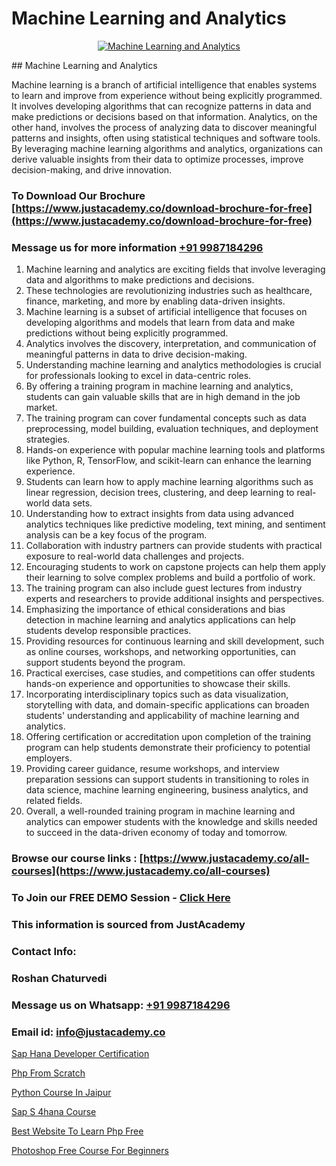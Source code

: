 # Machine Learning and Analytics

<p align="center">
  <a href="https://justacademy.co/course-detail/machine-learning">
    <img src="https://justacademy.co/storage2/course_image/1709713428_course_image.webp" alt="Machine Learning and Analytics">
  </a>
</p>
## Machine Learning and Analytics

Machine learning is a branch of artificial intelligence that enables systems to learn and improve from experience without being explicitly programmed. It involves developing algorithms that can recognize patterns in data and make predictions or decisions based on that information. Analytics, on the other hand, involves the process of analyzing data to discover meaningful patterns and insights, often using statistical techniques and software tools. By leveraging machine learning algorithms and analytics, organizations can derive valuable insights from their data to optimize processes, improve decision-making, and drive innovation.
### To Download Our Brochure [https://www.justacademy.co/download-brochure-for-free](https://www.justacademy.co/download-brochure-for-free)
### Message us for more information [+91 9987184296](https://api.whatsapp.com/send?phone=919987184296)
1) Machine learning and analytics are exciting fields that involve leveraging data and algorithms to make predictions and decisions.
2) These technologies are revolutionizing industries such as healthcare, finance, marketing, and more by enabling data-driven insights.
3) Machine learning is a subset of artificial intelligence that focuses on developing algorithms and models that learn from data and make predictions without being explicitly programmed.
4) Analytics involves the discovery, interpretation, and communication of meaningful patterns in data to drive decision-making.
5) Understanding machine learning and analytics methodologies is crucial for professionals looking to excel in data-centric roles.
6) By offering a training program in machine learning and analytics, students can gain valuable skills that are in high demand in the job market.
7) The training program can cover fundamental concepts such as data preprocessing, model building, evaluation techniques, and deployment strategies.
8) Hands-on experience with popular machine learning tools and platforms like Python, R, TensorFlow, and scikit-learn can enhance the learning experience.
9) Students can learn how to apply machine learning algorithms such as linear regression, decision trees, clustering, and deep learning to real-world data sets.
10) Understanding how to extract insights from data using advanced analytics techniques like predictive modeling, text mining, and sentiment analysis can be a key focus of the program.
11) Collaboration with industry partners can provide students with practical exposure to real-world data challenges and projects.
12) Encouraging students to work on capstone projects can help them apply their learning to solve complex problems and build a portfolio of work.
13) The training program can also include guest lectures from industry experts and researchers to provide additional insights and perspectives.
14) Emphasizing the importance of ethical considerations and bias detection in machine learning and analytics applications can help students develop responsible practices.
15) Providing resources for continuous learning and skill development, such as online courses, workshops, and networking opportunities, can support students beyond the program.
16) Practical exercises, case studies, and competitions can offer students hands-on experience and opportunities to showcase their skills.
17) Incorporating interdisciplinary topics such as data visualization, storytelling with data, and domain-specific applications can broaden students' understanding and applicability of machine learning and analytics.
18) Offering certification or accreditation upon completion of the training program can help students demonstrate their proficiency to potential employers.
19) Providing career guidance, resume workshops, and interview preparation sessions can support students in transitioning to roles in data science, machine learning engineering, business analytics, and related fields.
20) Overall, a well-rounded training program in machine learning and analytics can empower students with the knowledge and skills needed to succeed in the data-driven economy of today and tomorrow.

### Browse our course links : [https://www.justacademy.co/all-courses](https://www.justacademy.co/all-courses) 
### To Join our FREE DEMO Session - [Click Here](https://www.justacademy.co/register-for-course-demo)


### This information is sourced from JustAcademy
### Contact Info:
### Roshan Chaturvedi
### Message us on Whatsapp: [+91 9987184296](https://api.whatsapp.com/send?phone=919987184296)
### Email id: [info@justacademy.co](mailto:info@justacademy.co)
                
[Sap Hana Developer Certification](https://www.linkedin.com/pulse/sap-hana-developer-certification-software-training-sunnyvale-jkxuc/)

[Php From Scratch](https://www.linkedin.com/pulse/php-from-scratch-justacademy-kolkata-8btte?trackingId=YKXOsGA9QgGXHlGO9UbZ1Q%3D%3D&lipi=urn%3Ali%3Apage%3Ad_flagship3_company_admin%3BwT%2FSog7BQk63GxhM%2BK8jSA%3D%3D)

[Python Course In Jaipur](https://medium.com/@mistersumit961/python-course-in-jaipur-964f207f74bc)

[Sap S 4hana Course](https://medium.com/@kamblerajas684/sap-s-4hana-course-9883b75cc909)

[Best Website To Learn Php Free](https://justacademyin.github.io/justacademy/best-website-to-learn-php-free)

[Photoshop Free Course For Beginners](https://justacademyin.github.io/justacademy/photoshop-free-course-for-beginners)

